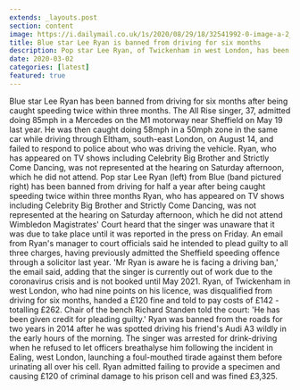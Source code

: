 ```yaml
---
extends: _layouts.post
section: content
image: https://i.dailymail.co.uk/1s/2020/08/29/18/32541992-0-image-a-2_1598723213074.jpg 
title: Blue star Lee Ryan is banned from driving for six months 
description: Pop star Lee Ryan, of Twickenham in west London, has been disqualified from driving for six months, fined £120 and told to pay costs of £142 - totalling £262. 
date: 2020-03-02 
categories: [latest] 
featured: true 
--- 
```

Blue star Lee Ryan has been banned from driving for six months after being caught speeding twice within three months.
The All Rise singer, 37, admitted doing 85mph in a Mercedes on the M1 motorway near Sheffield on May 19 last year.
He was then caught doing 58mph in a 50mph zone in the same car while driving through Eltham, south-east London, on August 14, and failed to respond to police about who was driving the vehicle.
Ryan, who has appeared on TV shows including Celebrity Big Brother and Strictly Come Dancing, was not represented at the hearing on Saturday afternoon, which he did not attend.
Pop star Lee Ryan (left) from Blue (band pictured right) has been banned from driving for half a year after being caught speeding twice within three months
Ryan, who has appeared on TV shows including Celebrity Big Brother and Strictly Come Dancing, was not represented at the hearing on Saturday afternoon, which he did not attend
Wimbledon Magistrates' Court heard that the singer was unaware that it was due to take place until it was reported in the press on Friday.
An email from Ryan's manager to court officials said he intended to plead guilty to all three charges, having previously admitted the Sheffield speeding offence through a solicitor last year.
'Mr Ryan is aware he is facing a driving ban,' the email said, adding that the singer is currently out of work due to the coronavirus crisis and is not booked until May 2021.
Ryan, of Twickenham in west London, who had nine points on his licence, was disqualified from driving for six months, handed a £120 fine and told to pay costs of £142 - totalling £262.
Chair of the bench Richard Standen told the court: 'He has been given credit for pleading guilty.'
Ryan was banned from the roads for two years in 2014 after he was spotted driving his friend's Audi A3 wildly in the early hours of the morning.
The singer was arrested for drink-driving when he refused to let officers breathalyse him following the incident in Ealing, west London, launching a foul-mouthed tirade against them before urinating all over his cell.
Ryan admitted failing to provide a specimen and causing £120 of criminal damage to his prison cell and was fined £3,325. 
